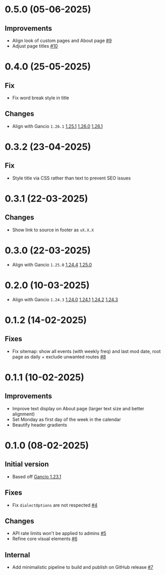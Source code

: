 # 0.5.0 (05-06-2025)
## Improvements
- Align look of custom pages and About page [#9](https://github.com/tboye/offbeat.amsterdam/pull/9)
- Adjust page titles [#10](https://github.com/tboye/offbeat.amsterdam/pull/10)

# 0.4.0 (25-05-2025)
## Fix
- Fix word break style in title

## Changes
- Align with Gancio `1.26.1`
[1.25.1](https://framagit.org/les/gancio/compare/v1.25.0...v1.25.1)
[1.26.0](https://framagit.org/les/gancio/compare/v1.25.1...v1.26.0)
[1.26.1](https://framagit.org/les/gancio/compare/v1.26.0...v1.26.1)

# 0.3.2 (23-04-2025)
## Fix
- Style title via CSS rather than text to prevent SEO issues

# 0.3.1 (22-03-2025)
## Changes
- Show link to source in footer as `vX.X.X`

# 0.3.0 (22-03-2025)
- Align with Gancio `1.25.0`
[1.24.4](https://framagit.org/les/gancio/compare/v1.24.3...v1.24.4)
[1.25.0](https://framagit.org/les/gancio/compare/v1.24.4...v1.25.0)

# 0.2.0 (10-03-2025)
- Align with Gancio `1.24.3`
[1.24.0](https://framagit.org/les/gancio/compare/v1.23.1...v1.24.0)
[1.24.1](https://framagit.org/les/gancio/compare/v1.24.0...v1.24.1)
[1.24.2](https://framagit.org/les/gancio/compare/v1.24.1...v1.24.2)
[1.24.3](https://framagit.org/les/gancio/compare/v1.24.2...v1.24.3)

# 0.1.2 (14-02-2025)
## Fixes
- Fix sitemap: show all events (with weekly freq) and last mod date, root page as daily + exclude unwanted routes
[#8](https://github.com/tboye/offbeat.amsterdam/pull/8)

# 0.1.1 (10-02-2025)
## Improvements
- Improve text display on About page (larger text size and better alignment)
- Set Monday as first day of the week in the calendar
- Beautify header gradients

# 0.1.0 (08-02-2025)
## Initial version
- Based off [Gancio 1.23.1](https://framagit.org/les/gancio/compare/v1.23.0...v1.23.1) 

## Fixes
- Fix `dialectOptions` are not respected [#4](https://github.com/tboye/offbeat.amsterdam/pull/4)

## Changes
- API rate limits won't be applied to admins [#5](https://github.com/tboye/offbeat.amsterdam/pull/5)
- Refine core visual elements [#6](https://github.com/tboye/offbeat.amsterdam/pull/6)

## Internal
- Add minimalistic pipeline to build and publish on GitHub release [#7](https://github.com/tboye/offbeat.amsterdam/pull/7)
